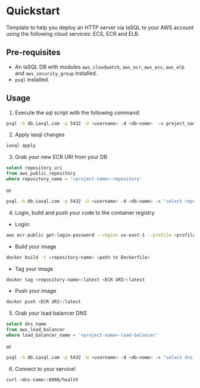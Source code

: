# Quickstart

Template to help you deploy an HTTP server via IaSQL to your AWS account using the following cloud services: ECS, ECR and ELB.

## Pre-requisites

  - An IaSQL DB with modules `aws_cloudwatch`, `aws_ecr`, `aws_ecs`, `aws_elb` and `aws_security_group` installed.
  - `psql` installed.
  
## Usage

  1. Execute the sql script with the following command:
  ```sh
  psql -h db.iasql.com -p 5432 -U <username> -d <db-name>  -v project_name=<project-name> -f <path>/<to>/quickstart.sql
  ```

  2. Apply iasql changes
  ```sh
  iasql apply
  ```
  
  3. Grab your new ECR URI from your DB 
  ```sql
  select repository_uri
  from aws_public_repository
  where repository_name = '<project-name>-repository'
  ```
  or
  ```sh
  psql -h db.iasql.com -p 5432 -U <username> -d <db-name> -c "select repository_uri from aws_public_repository where repository_name = '<project-name>-repository';"
  ```

  4. Login, build and push your code to the container registry

  - Login:
  
  ```sh
  aws ecr-public get-login-password --region us-east-1 --profile <profile> | docker login --username AWS --password-stdin <ECR URI>
  ```

  - Build your image

  ```sh
  docker build -t <repository-name> <path to Dockerfile>
  ```

  - Tag your image

  ```sh
  docker tag <repository-name>:latest <ECR URI>:latest
  ```

  - Push your image

  ```sh
  docker push <ECR URI>:latest
  ```
  
  5. Grab your load balancer DNS
  ```sql
  select dns_name
  from aws_load_balancer
  where load_balancer_name = '<project-name>-load-balancer'
  ```
  or
  ```sh
  psql -h db.iasql.com -p 5432 -U <username> -d <db-name> -c "select dns_name from aws_load_balancer where load_balancer_name = '<project-name>-load-balancer';"
  ```

  6. Connect to your service!
  ```sh
  curl <dns-name>:8088/health
  ```
